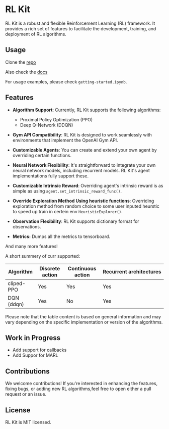 # RL Kit

RL Kit is a robust and flexible Reinforcement Learning (RL) framework. It provides a rich set of features to facilitate the development, training, and deployment of RL algorithms.

## Usage

Clone the [repo](https://github.com/nitsan57/RLkit)

Also check the [docs](https://nitsan57.github.io/RLkit-docs/)

For usage examples, please check `getting-started.ipynb`.

## Features

- **Algorithm Support**: Currently, RL Kit supports the following algorithms:

  - Proximal Policy Optimization (PPO)
  - Deep Q-Network (DDQN)
- **Gym API Compatibility**: RL Kit is designed to work seamlessly with environments that implement the OpenAI Gym API.
- **Customizable Agents**: You can create and extend your own agent by overriding certain functions.
- **Neural Network Flexibility**: It's straightforward to integrate your own neural network models, including recurrent models. RL Kit's agent implementations fully support these.
- **Customizable Intrinsic Reward**: Overriding agent's intrinsic reward is as simple as using `agent.set_intrinsic_reward_func()`.
- **Override Exploration Method Using heuristic functions**: Overriding exploration method from random choice to some user inputed heurstic to speed up train in certein env `HeuristicExplorer()`.
- **Observation Flexibility**: RL Kit supports dictionary format for observations.
- **Metrics:** Dumps all the metrics to tensorboard.

And many more features!

A short summery of curr supported:

| Algorithm  | Discrete action | Continuous action | Recurrent architectures |
| ---------- | --------------- | ----------------- | ------------------------ |
| cliped-PPO | Yes             | Yes               | Yes                      |
| DQN (ddqn) | Yes             | No                | Yes                      |

Please note that the table content is based on general information and may vary depending on the specific implementation or version of the algorithms.

## Work in Progress

- Add support for callbacks
- Add Suppor for MARL

## Contributions

We welcome contributions! If you're interested in enhancing the features, fixing bugs, or adding new RL algorithms,feel free to open either a pull request or an issue.

## License

RL Kit is MIT licensed.
